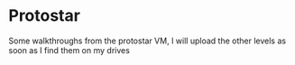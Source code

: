 # Protostar
Some walkthroughs from the protostar VM, I will upload the other levels as soon as I find them on my drives
